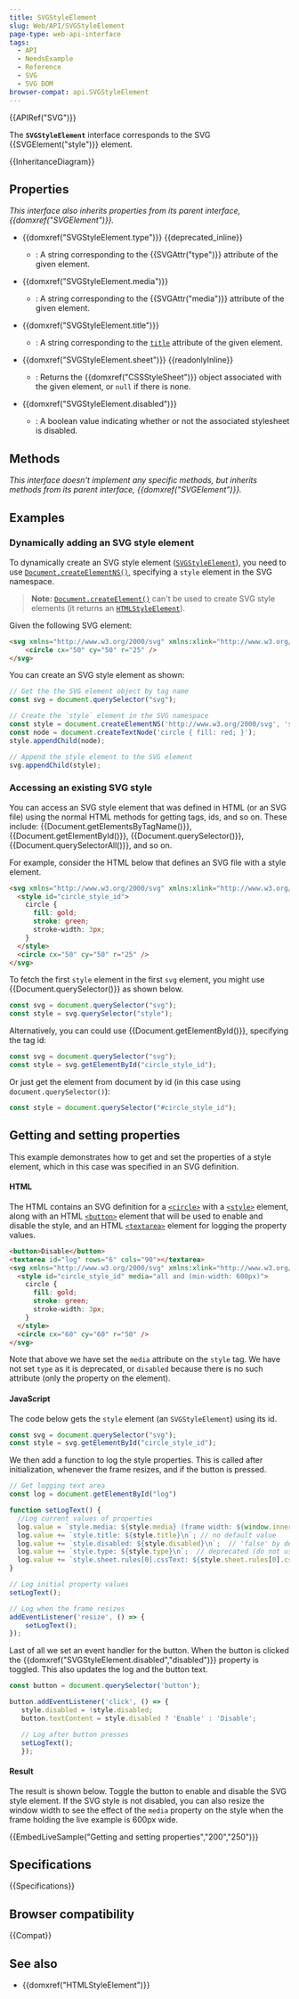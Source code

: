 ```yaml
---
title: SVGStyleElement
slug: Web/API/SVGStyleElement
page-type: web-api-interface
tags:
  - API
  - NeedsExample
  - Reference
  - SVG
  - SVG DOM
browser-compat: api.SVGStyleElement
---
```

{{APIRef("SVG")}}

The **`SVGStyleElement`** interface corresponds to the SVG {{SVGElement("style")}} element.

{{InheritanceDiagram}}

## Properties

_This interface also inherits properties from its parent interface, {{domxref("SVGElement")}}._

- {{domxref("SVGStyleElement.type")}} {{deprecated_inline}}

  - : A string corresponding to the {{SVGAttr("type")}} attribute of the given element.

- {{domxref("SVGStyleElement.media")}}

  - : A string corresponding to the {{SVGAttr("media")}} attribute of the given element.

- {{domxref("SVGStyleElement.title")}}

  - : A string corresponding to the [`title`](/en-US/docs/Web/SVG/Element/style#title) attribute of the given element.

- {{domxref("SVGStyleElement.sheet")}} {{readonlyInline}}
  - : Returns the {{domxref("CSSStyleSheet")}} object associated with the given element, or `null` if there is none.
  
- {{domxref("SVGStyleElement.disabled")}}
  - : A boolean value indicating whether or not the associated stylesheet is disabled.

## Methods

_This interface doesn't implement any specific methods, but inherits methods from its parent interface, {{domxref("SVGElement")}}._

## Examples

### Dynamically adding an SVG style element

To dynamically create an SVG style element ([`SVGStyleElement`](/en-US/docs/Web/API/SVGStyleElement)), you need to use [`Document.createElementNS()`](/en-US/docs/Web/API/Document/createElementNS), specifying a `style` element in the SVG namespace.

> **Note:** [`Document.createElement()`](/en-US/docs/Web/API/Document/createElement) can't be used to create SVG style elements (it returns an [`HTMLStyleElement`](/en-US/docs/Web/API/HTMLStyleElement)).

Given the following SVG element:

```html
<svg xmlns="http://www.w3.org/2000/svg" xmlns:xlink="http://www.w3.org/1999/xlink">
    <circle cx="50" cy="50" r="25" />
</svg>
```

You can create an SVG style element as shown:

```js
// Get the the SVG element object by tag name
const svg = document.querySelector("svg");

// Create the `style` element in the SVG namespace
const style = document.createElementNS('http://www.w3.org/2000/svg', 'style');
const node = document.createTextNode('circle { fill: red; }');
style.appendChild(node);

// Append the style element to the SVG element
svg.appendChild(style);
```

### Accessing an existing SVG style

You can access an SVG style element that was defined in HTML (or an SVG file) using the normal HTML methods for getting tags, ids, and so on.
These include: {{Document.getElementsByTagName()}}, {{Document.getElementById()}}, {{Document.querySelector()}}, {{Document.querySelectorAll()}}, and so on.

For example, consider the HTML below that defines an SVG file with a style element.

```html
<svg xmlns="http://www.w3.org/2000/svg" xmlns:xlink="http://www.w3.org/1999/xlink">
  <style id="circle_style_id">
    circle {
      fill: gold;
      stroke: green;
      stroke-width: 3px;
    }
  </style>
  <circle cx="50" cy="50" r="25" />
</svg>
```

To fetch the first `style` element in the first `svg` element, you might use {{Document.querySelector()}} as shown below.

```js
const svg = document.querySelector("svg");
const style = svg.querySelector("style");
```

Alternatively, you can could use {{Document.getElementById()}}, specifying the tag id:

```js
const svg = document.querySelector("svg");
const style = svg.getElementById("circle_style_id");
```

Or just get the element from document by id (in this case using `document.querySelector()`):

```js
const style = document.querySelector("#circle_style_id");
```

## Getting and setting properties

This example demonstrates how to get and set the properties of a style element, which in this case was specified in an SVG definition.

#### HTML

The HTML contains an SVG definition for a [`<circle>`](/en-US/docs/Web/SVG/Element/circle) with a [`<style>`](/en-US/docs/Web/SVG/Element/style) element, along with an HTML [`<button>`](/en-US/docs/Web/HTML/Element/button) element that will be used to enable and disable the style, and an HTML [`<textarea>`](/en-US/docs/Web/HTML/Element/button) element for logging the property values.

```html
<button>Disable</button>
<textarea id="log" rows="6" cols="90"></textarea>
<svg xmlns="http://www.w3.org/2000/svg" xmlns:xlink="http://www.w3.org/1999/xlink">
  <style id="circle_style_id" media="all and (min-width: 600px)">
    circle {
      fill: gold;
      stroke: green;
      stroke-width: 3px;
    }
  </style>
  <circle cx="60" cy="60" r="50" />
</svg>
```

Note that above we have set the `media` attribute on the `style` tag.
We have not set `type` as it is deprecated, or `disabled` because there is no such attribute (only the property on the element).

#### JavaScript

The code below gets the `style` element (an `SVGStyleElement`) using its id.

```js
const svg = document.querySelector("svg");
const style = svg.getElementById("circle_style_id");
```

We then add a function to log the style properties.
This is called after initialization, whenever the frame resizes, and if the button is pressed.

```js
// Get logging text area
const log = document.getElementById("log")

function setLogText() {
  //Log current values of properties
  log.value = `style.media: ${style.media} (frame width: ${window.innerWidth})\n`; // 'all' by default
  log.value += `style.title: ${style.title}\n`; // no default value
  log.value += `style.disabled: ${style.disabled}\n`;  // 'false' by default
  log.value += `style.type: ${style.type}\n`;  // deprecated (do not use)
  log.value += `style.sheet.rules[0].cssText: ${style.sheet.rules[0].cssText}\n`;
}

// Log initial property values
setLogText();

// Log when the frame resizes
addEventListener('resize', () => {
    setLogText();
});
```

Last of all we set an event handler for the button.
When the button is clicked the {{domxref("SVGStyleElement.disabled","disabled")}} property is toggled.
This also updates the log and the button text.

```js
const button = document.querySelector('button');

button.addEventListener('click', () => {
   style.disabled = !style.disabled;
   button.textContent = style.disabled ? 'Enable' : 'Disable';

   // Log after button presses
   setLogText();
   });
```

#### Result

The result is shown below.
Toggle the button to enable and disable the SVG style element.
If the SVG style is not disabled, you can also resize the window width to see the effect of the `media` property on the style when the frame holding the live example is 600px wide.

{{EmbedLiveSample("Getting and setting properties","200","250")}}

## Specifications

{{Specifications}}

## Browser compatibility

{{Compat}}

## See also

- {{domxref("HTMLStyleElement")}}
